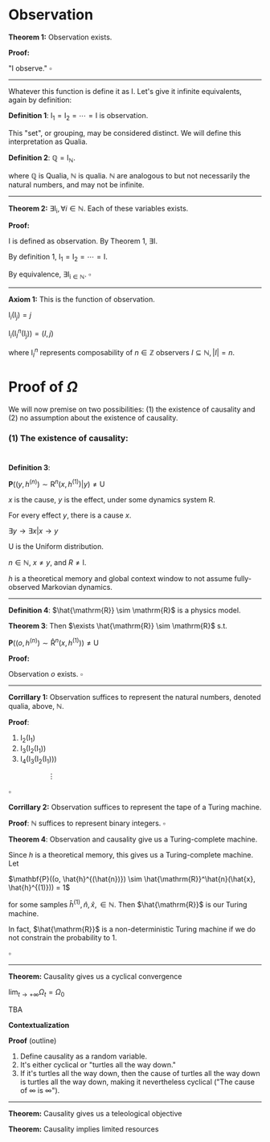 # Observation

**Theorem 1:** Observation exists.

**Proof:** 

"I observe."  $\square$

---

Whatever this function is define it as $\mathrm{I}$. Let's give it infinite equivalents, again by definition:

**Definition 1**: $\mathrm{I_1} = \mathrm{I_2} = \cdots = \mathrm{I}$ is observation.

This "set", or grouping, may be considered distinct. We will define this interpretation as Qualia.

**Definition 2**: $\mathbb{Q} = \mathrm{I}_\mathbb{N}$.

where $\mathbb{Q}$ is Qualia, $\mathbb{N}$ is qualia. $\mathbb{N}$ are analogous to but not necessarily the natural numbers, and may not be infinite.

---

**Theorem 2:** $\exists \mathrm{I_i}, \forall i \in \mathbb{N}$. Each of these variables exists.

**Proof:** 

$\mathrm{I}$ is defined as observation. By Theorem 1, $\exists \mathrm{I}$. 

By definition 1, $\mathrm{I_1} = \mathrm{I_2} = \cdots = \mathrm{I}$.

By equivalence, $\exists \mathrm{I_{i \in \mathbb{N}}}$. $\square$ 

---

**Axiom 1:** This is the function of observation.

$\mathrm{I}_i(\mathrm{I}_j) = j$

$\mathrm{I}_i(\mathrm{I}_I^n(\mathrm{I}_j)) = (I, j)$

where $\mathrm{I}_I^n$ represents composability of $n \in \mathbb{Z}$ observers $I \subseteq \mathbb{N}, |I| = n$.

# Proof of $\Omega$

We will now premise on two possibilities: (1) the existence of causality and (2) no assumption about the existence of causality.

### (1) The existence of causality:
#

**Definition 3**:

$\mathbf{P}((y, h^{(n)}) \sim \mathrm{R}^n(x, h^{(1)}) \vert y) \neq \mathrm{U}$

$x$ is the cause, $y$ is the effect, under some dynamics system $\mathrm{R}$.

For every effect $y$, there is a cause $x$.

$\exists y \rightarrow \exists x \vert x \rightarrow y$

$\mathrm{U}$ is the Uniform distribution.

$n \in \mathbb {N}$, $x \neq y$, and $R \neq \mathrm{I}$.

$h$ is a theoretical memory and global context window to not assume fully-observed Markovian dynamics.

---

**Definition 4**: $\hat{\mathrm{R}} \sim \mathrm{R}$ is a physics model.

**Theorem 3**: Then $\exists \hat{\mathrm{R}} \sim \mathrm{R}$ s.t.

$\mathbf{P}((o, h^{(n)}) \sim \mathrm{\hat{R}}^n(x, h^{(1)})) \neq \mathrm{U}$

**Proof:**

Observation $o$ exists. $\square$

---

**Corrillary 1:** Observation suffices to represent the natural numbers, denoted qualia, above, $\mathbb{N}$.

**Proof**:

1. $\mathrm{I_2}(\mathrm{I_1})$
2. $\mathrm{I_3}(\mathrm{I_2}(\mathrm{I_1}))$
3. $\mathrm{I_4}(\mathrm{I_3}(\mathrm{I_2}(\mathrm{I_1})))$

&nbsp;&nbsp;&nbsp;&nbsp;&nbsp;&nbsp;&nbsp;&nbsp;&nbsp;&nbsp;&nbsp;&nbsp;&nbsp;&nbsp;&nbsp;&nbsp;&nbsp;&nbsp;&nbsp; $\vdots$  

$\square$

**Corrillary 2:** Observation suffices to represent the tape of a Turing machine.

**Proof**: $\mathbb{N}$ suffices to represent binary integers. $\square$

**Theorem 4**: Observation and causality give us a Turing-complete machine.

Since $h$ is a theoretical memory, this gives us a Turing-complete machine. Let

$\mathbf{P}((o, \hat{h}^{(\hat{n})}) \sim \hat{\mathrm{R}}^\hat{n}(\hat{x}, \hat{h}^{(1)})) = 1$

for some samples $\hat{h}^{(1)}, \hat{n}, \hat{x}, \in \mathbb{N}$. Then $\hat{\mathrm{R}}$ is our Turing machine.

In fact, $\hat{\mathrm{R}}$ is a non-deterministic Turing machine if we do not constrain the probability to 1.

$\square$

---

**Theorem:** Causality gives us a cyclical convergence

$\lim_{t \to +\infty} \Omega_t = \Omega_0$

TBA

**Contextualization**



**Proof** (outline)

1. Define causality as a random variable.
2. It's either cyclical or "turtles all the way down."
3. If it's turtles all the way down, then the cause of turtles all the way down is turtles all the way down, making it nevertheless cyclical ("The cause of $\infty$ is $\infty$").

---

**Theorem:** Causality gives us a teleological objective

**Theorem:** Causality implies limited resources
